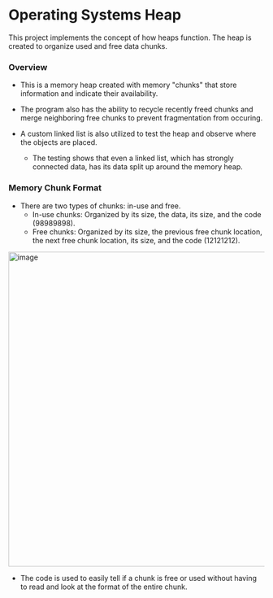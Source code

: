 # Operating Systems Heap

This project implements the concept of how heaps function. The heap is created to organize used and free data chunks.

### Overview
- This is a memory heap created with memory "chunks" that store information and indicate their availability.
- The program also has the ability to recycle recently freed chunks and merge neighboring free chunks to prevent fragmentation from occuring.

- A custom linked list is also utilized to test the heap and observe where the objects are placed.
  - The testing shows that even a linked list, which has strongly connected data, has its data split up around the memory heap.

### Memory Chunk Format
- There are two types of chunks: in-use and free.
  - In-use chunks: Organized by its size, the data, its size, and the code (98989898).
  - Free chunks: Organized by its size, the previous free chunk location, the next free chunk location, its size, and the code (12121212).

<img width="619" alt="image" src="https://github.com/Kypce/Miscellaneous-Projects/assets/69166331/3f807962-8f0c-45a1-8200-3fc7248921b9">

- The code is used to easily tell if a chunk is free or used without having to read and look at the format of the entire chunk.

